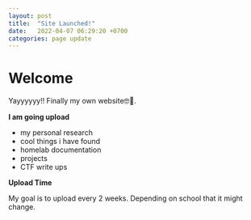 ```yaml
---
layout: post
title:  "Site Launched!"
date:   2022-04-07 06:29:20 +0700
categories: page update
---
```


# Welcome

Yayyyyyy!! Finally my own website🤓🥳. 

**I am going upload** 
- my personal research 
- cool things i have found 
- homelab documentation 
- projects 
- CTF write ups


**Upload Time**

My goal is to upload every 2 weeks. Depending on school that it might change.